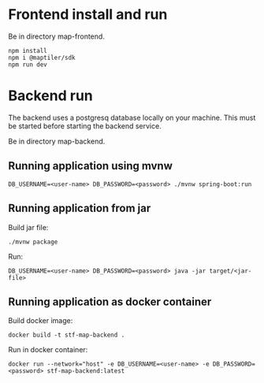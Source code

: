 # Frontend install and run
Be in directory map-frontend.
```shell
npm install
npm i @maptiler/sdk
npm run dev
```
# Backend run

The backend uses a postgresq database locally on your machine. This must be started before starting the backend service.

Be in directory map-backend.

## Running application using mvnw
```shell
DB_USERNAME=<user-name> DB_PASSWORD=<password> ./mvnw spring-boot:run
```

## Running application from jar
Build jar file:
```shell
./mvnw package
```
Run:
```shell
DB_USERNAME=<user-name> DB_PASSWORD=<password> java -jar target/<jar-file>
```

## Running application as docker container
Build docker image:
```shell
docker build -t stf-map-backend .
```
Run in docker container:
```shell
docker run --network="host" -e DB_USERNAME=<user-name> -e DB_PASSWORD=<password> stf-map-backend:latest
```

